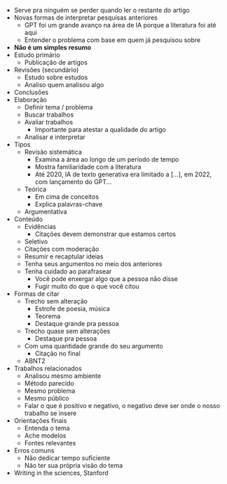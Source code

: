 - Serve pra ninguém se perder quando ler o restante do artigo
- Novas formas de interpretar pesquisas anteriores
	- GPT foi um grande avanço na área de IA porque a literatura foi até aqui
	- Entender o problema com base em quem já pesquisou sobre
- **Não é um simples resumo**
- Estudo primário
	- Publicação de artigos
- Revisões (secundário)
	- Estudo sobre estudos
	- Analiso quem analisou algo
- Conclusões
- Elaboração
	- Definir tema / problema
	- Buscar trabalhos
	- Avaliar trabalhos
		- Importante para atestar a qualidade do artigo
	- Analisar e interpretar
- Tipos
	- Revisão sistemática
		- Examina a área ao longo de um período de tempo
		- Mostra familiaridade com a literatura
		- Até 2020, IA de texto generativa era limitado a [...], em 2022, com lançamento do GPT...
	- Teórica
		- Em cima de conceitos
		- Explica palavras-chave
	- Argumentativa
- Conteúdo
	- Evidências
		- Citações devem demonstrar que estamos certos
	- Seletivo
	- Citações com moderação
	- Resumir e recaptular ideias
	- Tenha seus argumentos no meio dos anteriores
	- Tenha cuidado ao parafrasear
		- Você pode enxergar algo que a pessoa não disse
		- Fugir muito do que o que você citou
- Formas de citar
	- Trecho sem alteração
		- Estrofe de poesia, música
		- Teorema
		- Destaque grande pra pessoa
	- Trecho quase sem alterações
		- Destaque pra pessoa
	- Com uma quantidade grande do seu argumento
		- Citação no final
	- ABNT2
- Trabalhos relacionados
	- Analisou mesmo ambiente
	- Método parecido
	- Mesmo problema
	- Mesmo público
	- Falar o que é positivo e negativo, o negativo deve ser onde o nosso trabalho se insere
- Orientações finais
	- Entenda o tema
	- Ache modelos
	- Fontes relevantes
- Erros comuns
	- Não dedicar tempo suficiente
	- Não ter sua própria visão do tema
- Writing in the sciences, Stanford